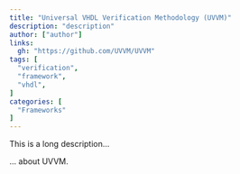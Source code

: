 ```yaml
---
title: "Universal VHDL Verification Methodology (UVVM)"
description: "description"
author: ["author"]
links:
  gh: "https://github.com/UVVM/UVVM"
tags: [
  "verification",
  "framework",
  "vhdl",
]
categories: [
  "Frameworks"
]
---
```


This is a long description...
<!--more-->
... about UVVM.
